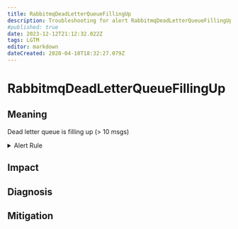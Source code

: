 ```yaml
---
title: RabbitmqDeadLetterQueueFillingUp
description: Troubleshooting for alert RabbitmqDeadLetterQueueFillingUp
#published: true
date: 2023-12-12T21:12:32.022Z
tags: LGTM
editor: markdown
dateCreated: 2020-04-10T18:32:27.079Z
---
```


# RabbitmqDeadLetterQueueFillingUp

## Meaning
[//]: # "Short paragraph that explains what the alert means"
Dead letter queue is filling up (> 10 msgs)

<details>
  <summary>Alert Rule</summary>

  ```yaml
alert: RabbitmqDeadLetterQueueFillingUp
expr: rabbitmq_queue_messages{queue="my-dead-letter-queue"} > 10
for: 1m
labels:
    severity: warning
annotations:
    summary: RabbitMQ dead letter queue filling up (instance {{ $labels.instance }})
    description: |-
        Dead letter queue is filling up (> 10 msgs)
          VALUE = {{ $value }}
          LABELS = {{ $labels }}
    runbook: https://github.com/srerun/prometheus-alerts/content/runbooks/RabbitmqDeadLetterQueueFillingUp

  ```
</details>


## Impact
[//]: # "What could / will happen if the alert is not addressed"



## Diagnosis
[//]: # "Steps to take to identify the cause of the problem"



## Mitigation
[//]: # "The steps necessary to resolve the alert"
